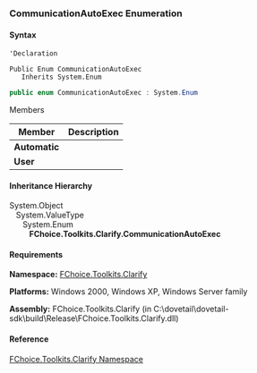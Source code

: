 ﻿### CommunicationAutoExec Enumeration

#### Syntax

```vbnet
'Declaration

Public Enum CommunicationAutoExec 
   Inherits System.Enum
```

```csharp
public enum CommunicationAutoExec : System.Enum 
```

Members

| Member | Description |
| --- | --- |
| **Automatic** |   |
| **User** |   |

#### Inheritance Hierarchy

System.Object  
   System.ValueType  
      System.Enum  
         **FChoice.Toolkits.Clarify.CommunicationAutoExec**  

#### Requirements

**Namespace:** [FChoice.Toolkits.Clarify](FChoice.Toolkits.Clarify~FChoice.Toolkits.Clarify_namespace.md)

**Platforms:** Windows 2000, Windows XP, Windows Server family

**Assembly:** FChoice.Toolkits.Clarify (in C:\\dovetail\\dovetail-sdk\\build\\Release\\FChoice.Toolkits.Clarify.dll)



#### Reference

[FChoice.Toolkits.Clarify Namespace](FChoice.Toolkits.Clarify~FChoice.Toolkits.Clarify_namespace.md)